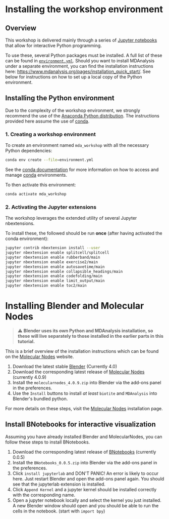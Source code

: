 # Installing the workshop environment

## Overview

This workshop is delivered mainly through a series of [Jupyter notebooks][1]
that allow for interactive Python programming.

To use these, several Python packages must be installed. A full list of these
can be found in [`environment.yml`](environment.yml). 
Should you want to install MDAnalysis under a separate environment, you can find the installation instructions here: https://www.mdanalysis.org/pages/installation_quick_start/.
See below for instructions on how to set up a local copy of the Python environment.

## Installing the Python environment

Due to the complexity of the workshop environment, we strongly recommend the
use of the [Anaconda Python distribution][2]. The instructions provided here
assume the use of [conda][3].

### 1. Creating a workshop environment

To create an environment named `mda_workshop` with all the necessary
Python dependencies:

```bash
conda env create --file=environment.yml
```

See the [conda documentation][4] for more information on how to access and
manage [conda][3] environments.

To then activate this environment:

```bash
conda activate mda_workshop
```

### 2. Activating the Jupyter extensions

The workshop leverages the extended utility of several Jupyter nbextensions.

To install these, the followed should be run **once** (after having activated
the conda environment):

```bash
jupyter contrib nbextension install --user
jupyter nbextension enable splitcell/splitcell
jupyter nbextension enable rubberband/main
jupyter nbextension enable exercise2/main
jupyter nbextension enable autosavetime/main
jupyter nbextension enable collapsible_headings/main
jupyter nbextension enable codefolding/main
jupyter nbextension enable limit_output/main
jupyter nbextension enable toc2/main
```

# Installing Blender and Molecular Nodes

> :warning: **Blender uses its own Python and MDAnalysis installation, so these will live separately to those installed in the earlier parts in this tutorial.**
> 
This is a brief overview of the installation instructions which can be found on the [Molecular Nodes][5] website.

1. Download the latest stable [Blender][6] (Currently 4.0)
2. Download the corresponding latest release of [Molecular Nodes][7] (currently 4.0.9)
3. Install the `molecularnodes_4.0.9.zip` into Blender via the add-ons panel in the preferences.
4. Use the `Install` buttons to install _at least_ `biotite` and `MDAnalysis` into Blender's bundled python.

For more details on these steps, visit the [Molecular Nodes][5] installation page.

## Install BNotebooks for interactive visualization

Assuming you have already installed Blender and MolecularNodes, you can follow these steps to install BNotebooks.

1. Download the corresponding latest release of [BNotebooks][8] (currently 0.0.5)
2. Install the `BNotebooks_0.0.5.zip` into Blender via the add-ons panel in the preferences.
3. Click `install jupyterlab` and DON'T PANIC! An error is likely to occur here. Just restart Blender and open the add-ons panel again. You should see that the jupyterlab extension is installed.
4. Click `Append Kernel` and a jupyter kernel should be installed correctly with the corresponding name.
5. Open a jupyter notebook locally and select the kernel you just installed. A new Blender window should open and you should be able to run the cells in the notebook. (start with `import bpy`)


[1]: https://jupyter-notebook.readthedocs.io/en/stable/
[2]: https://docs.anaconda.com/anaconda/install/
[3]: https://conda.io/projects/conda/en/latest/index.html
[4]: https://docs.conda.io/projects/conda/en/latest/user-guide/getting-started.html?highlight=conda%20activate#managing-environments
[5]: https://bradyajohnston.github.io/MolecularNodes/installation.html
[6]: https://www.blender.org/download/
[7]: https://github.com/BradyAJohnston/MolecularNodes/releases/
[8]: https://github.com/BradyAJohnston/BNotebooks/releases